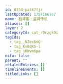 ```yaml
---
id: 0364-patk7fjr
lastUpdated: 1757166787
name: 割肾客・盗肾传说
aliases: []
layer: 2
categoryId: cat_r0rzgkOi
tagIds:
  - tag__NZec6vQ
  - tag_KvBqKS-l
  - tag_jKWvm6pa
nsfw: false
parent: ""
relatedEntries: []
timelineEvents: []
titledLinks: []
---
```


